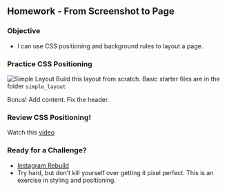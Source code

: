## Homework - From Screenshot to Page
### Objective
- I can use CSS positioning and background rules to layout a page.

### Practice CSS Positioning
![Simple Layout](http://designshack.net/wp-content/uploads/layoutideas-1-1.jpg)
Build this layout from scratch. Basic starter files are in the folder `simple_layout`

Bonus! Add content. Fix the header.

### Review CSS Positioning! 
Watch this [video](https://css-tricks.com/video-screencasts/110-quick-overview-of-css-position-values/)

### Ready for a Challenge?
- [Instagram Rebuild](https://github.com/ADDA-html-css/F_2016_HTMLCSS_HW/tree/master/week3-position/instagramRebuild)
- Try hard, but don't kill yourself over getting it pixel perfect. This is an exercise in styling and positioning.
